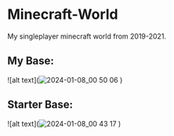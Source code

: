 # Minecraft-World
My singleplayer minecraft world from 2019-2021. 

## My Base:
![alt text](![2024-01-08_00 50 06](https://github.com/umazhar/Minecraft-World/assets/46656791/b386710e-c274-43f9-89a6-c2e3f787bf6f)
)

## Starter Base:
![alt text](![2024-01-08_00 43 17](https://github.com/umazhar/Minecraft-World/assets/46656791/c2df98a8-82d5-4c38-b787-58d365013ac6)
)


